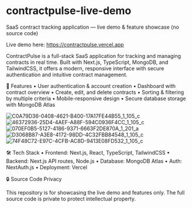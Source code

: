 # contractpulse-live-demo
SaaS contract tracking application — live demo &amp; feature showcase (no source code)

Live demo here: https://contractpulse.vercel.app

ContractPulse is a full-stack SaaS application for tracking and managing contracts in real time.
Built with Next.js, TypeScript, MongoDB, and TailwindCSS, it offers a modern, responsive interface with secure authentication and intuitive contract management.

🚀 Features
	•	User authentication & account creation
	•	Dashboard with contract overview
	•	Create, edit, and delete contracts
	•	Sorting & filtering by multiple criteria
	•	Mobile-responsive design
	•	Secure database storage with MongoDB Atlas

![C0A79D36-0408-4621-B400-17A17FE44B55_1_105_c](https://github.com/user-attachments/assets/25dd9319-5aab-4f7e-bde7-a800fb07b7bb)
![46372936-25D4-4AEF-A88F-594C0936F4CC_1_105_c](https://github.com/user-attachments/assets/6863767f-624e-4076-bd70-0451e9d2d1af)
![070EF0B5-5127-4186-9371-6663F2DE870A_1_201_a](https://github.com/user-attachments/assets/c9386325-28c0-4b51-b749-41b2efe0a439)
![D3068B87-A3E8-4172-98DD-4C32FBB84548_1_105_c](https://github.com/user-attachments/assets/3c24442c-3d14-4f7e-b6bb-898fce8521de)
![74F48C72-E97C-4CFB-AC8D-9413E08FD532_1_105_c](https://github.com/user-attachments/assets/774ac3e1-3134-4c0a-87aa-4c393b1c1cb4)

🛠️ Tech Stack
	•	Frontend: Next.js, React, TypeScript, TailwindCSS
	•	Backend: Next.js API routes, Node.js
	•	Database: MongoDB Atlas
	•	Auth: NextAuth.js
	•	Deployment: Vercel

 🔒 Source Code Privacy

This repository is for showcasing the live demo and features only.
The full source code is private to protect intellectual property.
